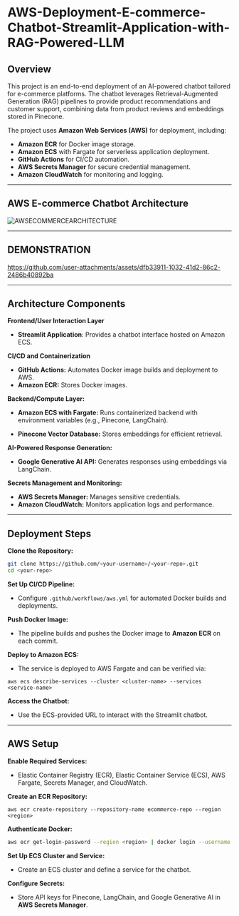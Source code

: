 # AWS-Deployment-E-commerce-Chatbot-Streamlit-Application-with-RAG-Powered-LLM

## Overview

This project is an end-to-end deployment of an AI-powered chatbot tailored for e-commerce platforms. The chatbot leverages Retrieval-Augmented Generation (RAG) pipelines to provide product recommendations and customer support, combining data from product reviews and embeddings stored in Pinecone.

The project uses **Amazon Web Services (AWS)** for deployment, including:

- **Amazon ECR** for Docker image storage.
- **Amazon ECS** with Fargate for serverless application deployment.
- **GitHub Actions** for CI/CD automation.
- **AWS Secrets Manager** for secure credential management.
- **Amazon CloudWatch** for monitoring and logging.
---
## **AWS E-commerce Chatbot Architecture**
![AWSECOMMERCEARCHITECTURE](https://github.com/user-attachments/assets/701ded73-1e07-4e0d-a947-135e1cf0d76b)

---

## DEMONSTRATION

https://github.com/user-attachments/assets/dfb33911-1032-41d2-86c2-2486b40892ba


---

## **Architecture Components**

**Frontend/User Interaction Layer**
  - **Streamlit Application**: Provides a chatbot interface hosted on Amazon ECS.

**CI/CD and Containerization**
  - **GitHub Actions:** Automates Docker image builds and deployment to AWS.
  - **Amazon ECR:** Stores Docker images.

 **Backend/Compute Layer:**

- **Amazon ECS with Fargate:** Runs containerized backend with environment variables (e.g., Pinecone, LangChain).

- **Pinecone Vector Database:** Stores embeddings for efficient retrieval.

**AI-Powered Response Generation:**

- **Google Generative AI API:** Generates responses using embeddings via LangChain.

**Secrets Management and Monitoring:**

- **AWS Secrets Manager:** Manages sensitive credentials.
- **Amazon CloudWatch:** Monitors application logs and performance.
---
## **Deployment Steps**

**Clone the Repository:**

```bash
git clone https://github.com/<your-username>/<your-repo>.git
cd <your-repo>
```

**Set Up CI/CD Pipeline:**

- Configure ```.github/workflows/aws.yml``` for automated Docker builds and deployments.

**Push Docker Image:**

- The pipeline builds and pushes the Docker image to **Amazon ECR** on each commit.

**Deploy to Amazon ECS:**

- The service is deployed to AWS Fargate and can be verified via:

```aws ecs describe-services --cluster <cluster-name> --services <service-name>```

**Access the Chatbot:**

- Use the ECS-provided URL to interact with the Streamlit chatbot.
---
## **AWS Setup**

**Enable Required Services:**

- Elastic Container Registry (ECR), Elastic Container Service (ECS), AWS Fargate, Secrets Manager, and CloudWatch.

**Create an ECR Repository:**

```aws ecr create-repository --repository-name ecommerce-repo --region <region>```

**Authenticate Docker:**

```bash
aws ecr get-login-password --region <region> | docker login --username AWS --password-stdin <repository-uri>
```

**Set Up ECS Cluster and Service:**

- Create an ECS cluster and define a service for the chatbot.

**Configure Secrets:**

- Store API keys for Pinecone, LangChain, and Google Generative AI in **AWS Secrets Manager**.

